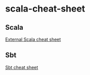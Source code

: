 # scala-cheat-sheet

## Scala
[External Scala cheat sheet](https://github.com/lampepfl/progfun-wiki/blob/gh-pages/CheatSheet.md)

## Sbt
[Sbt cheat sheet](cheat-sheet-sbt.md)
